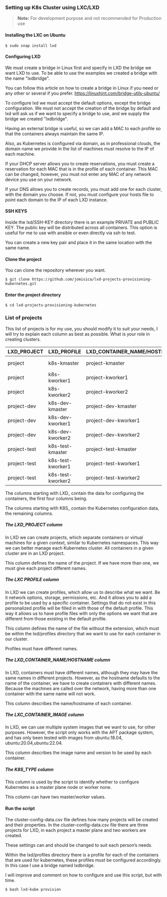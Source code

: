 ### Setting up K8s Cluster using LXC/LXD 
> **Note:** For development purpose and not recommended for Production use

#### Installing the LXC on Ubuntu 
```
$ sudo snap install lxd
```

#### Configuring LXD
We must create a bridge in Linux first and specify in LXD the bridge we want LXD to use. To be able to use the examples we created a bridge with the name "lxdbridge".


You can follow this article on how to create a bridge in Linux if you need or any other or several if you prefer.
https://linuxhint.com/bridge-utils-ubuntu/


To configure lxd we must accept the default options, except the bridge configuration. We must not accept the creation of the bridge by default and lxd will ask us if we want to specify a bridge to use, and we supply the bridge we created "lxdbridge".

Having an external bridge is useful, so we can add a MAC to each profile so that the containers always maintain the same IP.

Also, as Kubernetes is configured via domain, as in professional clouds, the domain name we provide in the list of machines must resolve to the IP of each machine.


If your DHCP server allows you to create reservations, you must create a reservation for each MAC that is in the profile of each container. This MAC can be changed, however, you must not enter any MAC of any network device you use on your network.

If your DNS allows you to create records, you must add one for each cluster, with the domain you choose. If not, you must configure your hosts file to point each domain to the IP of each LXD instance.

#### SSH KEYS
Inside the lxd/SSH-KEY directory there is an example PRIVATE and PUBLIC KEY. The public key will be distributed across all containers. This option is useful for me to use with ansible or even directly via ssh to test.

You can create a new key pair and place it in the same location with the same name.

#### Clone the project
You can clone the repository wherever you want.
```
$ git clone https://github.com/jomisica/lxd-projects-provisioning-kubernetes.git
```

#### Enter the project directory
```
$ cd lxd-projects-provisioning-kubernetes
```

### List of projects
This list of projects is for my use, you should modify it to suit your needs, I will try to explain each column as best as possible. What is your role in creating clusters.

| LXD_PROJECT    | LXD_PROFILE     | LXD_CONTAINER_NAME/HOSTNAME | LXC_CONTAINER_IMAGE | K8S_TYPE | K8S_API_ENDPOINT            | K8S_CLUSTER_NAME | K8S_POD_SUBNET | K8S_VERSION |
| --------------- | --------------- | ---------------------------- | ------------------- | -------- | ---------------------------- | ---------------- | -------------- | ----------- |
| project         | k8s-kmaster     | project-kmaster              | ubuntu:22.04        | master   | project-kmaster.ncdc.pt     | project          | 10.10.0.0/16  | 1.28.2      |
| project         | k8s-kworker1    | project-kworker1             | ubuntu:22.04        | worker   |                            |                  |              | 1.28.2      |
| project         | k8s-kworker2    | project-kworker2             | ubuntu:22.04        | worker   |                            |                  |              | 1.28.2      |
| project-dev     | k8s-dev-kmaster | project-dev-kmaster          | ubuntu:22.04        | master   | project-dev-kmaster.ncdc.pt | project-dev      | 10.11.0.0/16  | 1.28.2      |
| project-dev     | k8s-dev-kworker1| project-dev-kworker1         | ubuntu:22.04        | worker   |                            |                  |              | 1.28.2      |
| project-dev     | k8s-dev-kworker2| project-dev-kworker2         | ubuntu:22.04        | worker   |                            |                  |              | 1.28.2      |
| project-test    | k8s-test-kmaster| project-test-kmaster         | ubuntu:22.04        | master   | project-test-kmaster.ncdc.pt| project-test     | 10.12.0.0/16  | 1.28.2      |
| project-test    | k8s-test-kworker1| project-test-kworker1       | ubuntu:22.04        | worker   |                            |                  |              | 1.28.2      |
| project-test    | k8s-test-kworker2| project-test-kworker2       | ubuntu:22.04        | worker   |                            |                  |              | 1.28.2      |


The columns starting with LXD_ contain the data for configuring the containers, the first four columns being.

The columns starting with K8S_ contain the Kubernetes configuration data, the remaining columns.

##### The LXD_PROJECT column
In LXD we can create projects, which separate containers or virtual machines for a given context, similar to Kubernetes namespaces. This way we can better manage each Kubernetes cluster. All containers in a given cluster are in an LXD project.

This column defines the name of the project. If we have more than one, we must give each project different names.

##### The LXC PROFILE column
In LXD we can create profiles, which allow us to describe what we want. Be it network options, storage, permissions, etc. And it allows you to add a profile to be used by a specific container. Settings that do not exist in this personalized profile will be filled in with those of the default profile. This way it allows us to have profile files with only the options we want that are different from those existing in the default profile.

This column defines the name of the file without the extension, which must be within the lxd/profiles directory that we want to use for each container in our cluster.

Profiles must have different names.

##### The LXD_CONTAINER_NAME/HOSTNAME column
In LXD, containers must have different names, although they may have the same names in different projects.
However, as the hostname defaults to the name of the container, we have to create containers with different names. Because the machines are called over the network, having more than one container with the same name will not work.

This column describes the name/hostname of each container.

##### The LXC_CONTAINER_IMAGE column
In LXD, we can use multiple system images that we want to use, for other purposes.
However, the script only works with the APT package system, and has only been tested with images from ubuntu:18.04, ubuntu:20.04,ubuntu:22.04.

This column describes the image name and version to be used by each container.

##### The K8S_TYPE column

This column is used by the script to identify whether to configure Kubernetes as a master plane node or worker none.

This column can have two master/worker values.

#### Run the script
The cluster-config-data.csv file defines how many projects will be created and their properties. In the cluster-config-data.csv file there are three projects for LXD, in each project a master plane and two workers are created.

These settings can and should be changed to suit each person’s needs.

Within the lxd/profiles directory there is a profile for each of the containers that are used for kubernetes, these profiles must be configured accordingly. In this case I use a bridge named lxdbridge.

I will improve and comment on how to configure and use this script, but with time.
```
$ bash lxd-kube provision
```